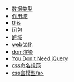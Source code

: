 
<ul>
  <li><a href="./dataType.md" style="pointer:cursor">数据类型</a></li>
  <li><a href="./scope.md">作用域</a></li>
  <li><a href="./this.md">this</a></li>
  <li><a href="./closure.md">闭包</a></li>
  <li><a href="./cross-origin.md">跨域</a></li>
   <li><a href="./optimization.md">web优化</a></li>
   <li><a href="./domRender.md">dom渲染</a></li>
   <li><a href="https://github.com/oneuijs/You-Dont-Need-jQuery/blob/master/README.zh-CN.md" target="_blank">You Don't Need jQuery</a>
   <li><a href="./css_name.md">css命名规范</a></li>
<li><a href="./box.md">css盒模型/a></li>
</ul>
